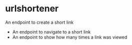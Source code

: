 # urlshortener
An endpoint to create a short link
- An endpoint to navigate to a short link
- An endpoint to show how many times a link was viewed
